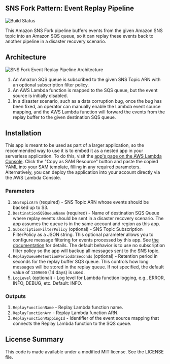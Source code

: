 ## SNS Fork Pattern: Event Replay Pipeline

![Build Status](https://codebuild.us-east-1.amazonaws.com/badges?uuid=eyJlbmNyeXB0ZWREYXRhIjoidEVpU1Nmd0gzaEtUaE1XWGo3OVY3dmVDTVRBUllsUXFlbTZZQS9pZkRDaGhKZFZkczZEQVJLcEovQko3VmpYeHZrQ24wL041bWI4SWUyUUxJMDhHbXRBPSIsIml2UGFyYW1ldGVyU3BlYyI6IjZESXdFTTJBd2RWZGVKSXEiLCJtYXRlcmlhbFNldFNlcmlhbCI6MX0%3D&branch=master)

This Amazon SNS Fork pipeline buffers events from the given Amazon SNS topic into an Amazon SQS queue, so it can replay these events back to another pipeline in a disaster recovery scenario.

## Architecture

![SNS Fork Event Replay Pipeline Architecture](https://github.com/aws-samples/aws-serverless-sns-fork-pattern/raw/master/pipelines/event-replay-pipeline/images/event-replay-architecture.png)

1. An Amazon SQS queue is subscribed to the given SNS Topic ARN with an optional subscription filter policy.
1. An AWS Lambda function is mapped to the SQS queue, but the event source is initially disabled.
1. In a disaster scenario, such as a data corruption bug, once the bug has been fixed, an operator can manually enable the Lambda event source mapping, and the AWS Lambda function will forward the events from the replay buffer to the given destination SQS queue.

## Installation

This app is meant to be used as part of a larger application, so the recommended way to use it is to embed it as a nested app in your serverless application. To do this, visit the [app's page on the AWS Lambda Console](https://console.aws.amazon.com/lambda/home#/create/app?applicationId=arn:aws:serverlessrepo:us-east-1:077246666028:applications/fork-event-replay-pipeline). Click the "Copy as SAM Resource" button and paste the copied YAML into your SAM template, filling in any required parameters. Alternatively, you can deploy the application into your account directly via the AWS Lambda Console.

### Parameters

1. `SNSTopicArn` (required) - SNS Topic ARN whose events should be backed up to S3.
1. `DestinationSQSQueueName` (required) - Name of destination SQS Queue where replay events should be sent in a disaster recovery scenario. The app assumes the queue is in the same account and region as this app.
1. `SubscriptionFilterPolicy` (optional) - SNS Topic Subscription FilterPolicy as a JSON string. This optional parameter allows you to configure message filtering for events processed by this app. See [the documentation](https://docs.aws.amazon.com/sns/latest/dg/message-filtering.html) for details. The default behavior is to use no subscription filter policy so the app will backup all messages sent to the SNS topic.
1. `ReplayQueueRetentionPeriodInSeconds` (optional) - Retention period in seconds for the replay buffer SQS queue. This controls how long messages will be stored in the replay queue. If not specified, the default value of `1209600` (14 days) is used.
1. `LogLevel` (optional) - Log level for Lambda function logging, e.g., ERROR, INFO, DEBUG, etc. Default: INFO.

### Outputs

1. `ReplayFunctionName` - Replay Lambda function name.
1. `ReplayFunctionArn` - Replay Lambda function ARN.
1. `ReplayFunctionMappingId` - Identifier of the event source mapping that connects the Replay Lambda function to the SQS queue.

## License Summary

This code is made available under a modified MIT license. See the LICENSE file.
